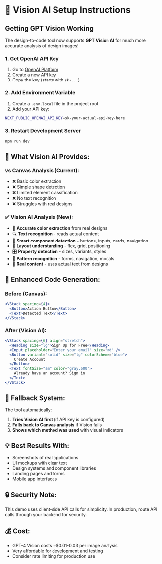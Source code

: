 # 🤖 Vision AI Setup Instructions

## Getting GPT Vision Working

The design-to-code tool now supports **GPT Vision AI** for much more accurate analysis of design images!

### 1. **Get OpenAI API Key**

1. Go to [OpenAI Platform](https://platform.openai.com/api-keys)
2. Create a new API key
3. Copy the key (starts with `sk-...`)

### 2. **Add Environment Variable**

1. Create a `.env.local` file in the project root
2. Add your API key:

```bash
NEXT_PUBLIC_OPENAI_API_KEY=sk-your-actual-api-key-here
```

### 3. **Restart Development Server**

```bash
npm run dev
```

## 🎯 **What Vision AI Provides:**

### **vs Canvas Analysis (Current):**

- ❌ Basic color extraction
- ❌ Simple shape detection
- ❌ Limited element classification
- ❌ No text recognition
- ❌ Struggles with real designs

### **✅ Vision AI Analysis (New):**

- 🎨 **Accurate color extraction** from real designs
- 🔍 **Text recognition** - reads actual content
- 🧠 **Smart component detection** - buttons, inputs, cards, navigation
- 📐 **Layout understanding** - flex, grid, positioning
- 🎛️ **Property detection** - sizes, variants, styles
- 📱 **Pattern recognition** - forms, navigation, modals
- 🎯 **Real content** - uses actual text from designs

## 🚀 **Enhanced Code Generation:**

### **Before (Canvas):**

```jsx
<VStack spacing={4}>
  <Button>Action Button</Button>
  <Text>Detected Text</Text>
</VStack>
```

### **After (Vision AI):**

```jsx
<VStack spacing={6} align="stretch">
  <Heading size="lg">Sign Up for Free</Heading>
  <Input placeholder="Enter your email" size="md" />
  <Button variant="solid" size="lg" colorScheme="blue">
    Create Account
  </Button>
  <Text fontSize="sm" color="gray.600">
    Already have an account? Sign in
  </Text>
</VStack>
```

## 🔄 **Fallback System:**

The tool automatically:

1. **Tries Vision AI first** (if API key is configured)
2. **Falls back to Canvas analysis** if Vision fails
3. **Shows which method was used** with visual indicators

## 💡 **Best Results With:**

- Screenshots of real applications
- UI mockups with clear text
- Design systems and component libraries
- Landing pages and forms
- Mobile app interfaces

## 🔒 **Security Note:**

This demo uses client-side API calls for simplicity. In production, route API calls through your backend for security.

## 💰 **Cost:**

- GPT-4 Vision costs ~$0.01-0.03 per image analysis
- Very affordable for development and testing
- Consider rate limiting for production use
